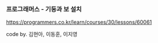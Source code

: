 ### 프로그래머스 - 기둥과 보 설치 
https://programmers.co.kr/learn/courses/30/lessons/60061

code by. 김현아, 이동훈, 이지영
